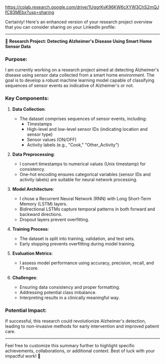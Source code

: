 
https://colab.research.google.com/drive/1UggrKvK96KW6cXYW3ChS2mQJfC83MEbx?usp=sharing


Certainly! Here's an enhanced version of your research project overview that you can consider sharing on your LinkedIn profile:

---

🌟 **Research Project: Detecting Alzheimer's Disease Using Smart Home Sensor Data**

### Purpose:
I am currently working on a research project aimed at detecting Alzheimer's disease using sensor data collected from a smart home environment. The goal is to develop a robust machine learning model capable of classifying sequences of sensor events as indicative of Alzheimer's or not.

### Key Components:

1. **Data Collection**:
   - The dataset comprises sequences of sensor events, including:
     - Timestamps
     - High-level and low-level sensor IDs (indicating location and sensor type)
     - Sensor values (ON/OFF)
     - Activity labels (e.g., "Cook," "Other_Activity")

2. **Data Preprocessing**:
   - I convert timestamps to numerical values (Unix timestamp) for consistency.
   - One-hot encoding ensures categorical variables (sensor IDs and activity labels) are suitable for neural network processing.

3. **Model Architecture**:
   - I chose a Recurrent Neural Network (RNN) with Long Short-Term Memory (LSTM) layers.
   - Bidirectional LSTMs capture temporal patterns in both forward and backward directions.
   - Dropout layers prevent overfitting.

4. **Training Process**:
   - The dataset is split into training, validation, and test sets.
   - Early stopping prevents overfitting during model training.

5. **Evaluation Metrics**:
   - I assess model performance using accuracy, precision, recall, and F1-score.

6. **Challenges**:
   - Ensuring data consistency and proper formatting.
   - Addressing potential class imbalance.
   - Interpreting results in a clinically meaningful way.

### Potential Impact:
If successful, this research could revolutionize Alzheimer's detection, leading to non-invasive methods for early intervention and improved patient care.

---

Feel free to customize this summary further to highlight specific achievements, collaborations, or additional context. Best of luck with your impactful work! 🚀

